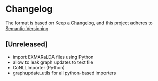 # Changelog

The format is based on [Keep a Changelog](https://keepachangelog.com/en/1.0.0/),
and this project adheres to [Semantic Versioning](https://semver.org/spec/v2.0.0.html).

## [Unreleased]

+ import EXMARaLDA files using Python
+ allow to leak graph updates to text file 
+ CoNLLImporter (Python)
+ graphupdate_utils for all python-based importers
